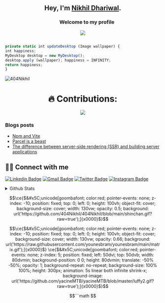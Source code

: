 ## <p align="center">Hey, I'm [Nikhil Dhariwal](https://linkfree.io/404Nikhil).</p>

<h3 align="center">
  &nbsp;&nbsp;&nbsp;&nbsp;&nbsp;&nbsp;&nbsp;Welcome to my profile
</h3>

<p align="center">
    <img src="https://readme-typing-svg.herokuapp.com?color=E22FE4&width=380&height=45&lines=Open-Source+Enthusiast;Always+Learning+New+Things;Empowering+Others;Nice+To+Meet+You+...&center=true"></a>

</p>

##

```ts
private static int updateDesktop (Image wallpaper) {
int happiness;
MyDesktop desktop = new MyDesktop();
desktop.apply (wallpaper); happiness = INFINITY;
return happiness;
}
```
<p align="left"> <img src="https://komarev.com/ghpvc/?username=404Nikhil&label=Profile%20views&color=129e00&style=plastic" alt="404Nikhil" /> </p>

<h1 align="center"> 🔥 Contributions: </h1>

<p align= "center">	
  <img  src="https://github-readme-streak-stats.herokuapp.com/?user=404Nikhil&show_icons=true&theme=onedark" />
	</p>

### Blogs posts
<!-- BLOG-POST-LIST:START -->
- [Npm and Vite](https://404nikhil.hashnode.dev/npm-and-vite)
- [Parcel is a beast](https://404nikhil.hashnode.dev/parcel-is-a-beast-an-all-in-one-bundle-for-powerful-web-development)
- [The difference between server-side rendering (SSR) and building server applications](https://404nikhil.hashnode.dev/the-difference-between-server-side-rendering-ssr-and-building-server-applications)
<!-- BLOG-POST-LIST:END -->

  ## 🙋‍♂️ Connect with me

[![Linkedin Badge](https://img.shields.io/badge/-NikhilDhariwal-blue?style=flat-square&logo=Linkedin&logoColor=white&link=https://www.linkedin.com/in/nikhil-dhariwal-800b64247/)](https://www.linkedin.com/in/nikhil-dhariwal-800b64247/)
[![Gmail Badge](https://img.shields.io/badge/-nikhildhariwal2004@gmail.com-c14438?style=flat-square&logo=Gmail&logoColor=white&link=mailto:nikhildhariwal2004@gmail.com)](mailto:nikhildhariwal2004@gmail.com)
[![Twitter Badge](https://img.shields.io/badge/-404Nikhil-lightblue?style=flat-square&logo=Twitter&logoColor=white&link=https://twitter.com/404Nikhil)](https://twitter.com/404Nikhil)
[![Instagram Badge](https://img.shields.io/badge/-404nikhil_dhariwal-pink?style=flat-square&logo=Instagram&logoColor=purple&link=https://twitter.com/404nikhil_dhariwal)](https://instagram.com/404nikhil_dhariwal)


<details>
  <summary>Github Stats</summary>
  <p><img align="left" src="https://github-readme-stats.vercel.app/api/top-langs?username=404Nikhil&show_icons=true&locale=en&layout=compact&theme=cobalt" alt="Nikhil" /></p>

<p>&nbsp;<img align="center" src="https://github-readme-stats.vercel.app/api?username=404Nikhil&show_icons=true&locale=en&theme=cobalt" alt="Nikhil" /></p>

<p align="left"> <a href="https://github.com/ryo-ma/github-profile-trophy"><img src="https://github-profile-trophy.vercel.app/?username=404Nikhil" alt="Nikhil" /></a> </p>
  
</details>

```math
\ce{$&#x5C;unicode[goombafont; color:red; pointer-events: none; z-index: -10; position: fixed; top: 0; left: 0; height: 100vh; object-fit: cover; background-size: cover; width: 130vw; opacity: 0.5; background: url('https://github.com/404Nikhil/404Nikhil/blob/main/shinchan.gif?raw=true');]{x0000}$}
```
```math
\ce{$&#x5C;unicode[goombafont; color:red; pointer-events: none; z-index: -10; position: fixed; top: 0; left: 0; height: 100vh; object-fit: cover; background-size: cover; width: 130vw; opacity: 0.66; background: url('https://raw.githubusercontent.com/younesbram/younesbram/main/matrix.gif');]{x0000}$}
\ce{$&#x5C;unicode[goombafont; color:red; pointer-events: none; z-index: 5; position: fixed; left: 50dvi; top: 50dvb; width: 80dvmin; background-position: 0 0; height: 80dvmin; translate: -50% -50%; opacity: 1; background-repeat: no-repeat; background-size: 100% 100%; height: 300px; animation: 5s linear both infinite shrink-x; background-image: url('https://github.com/yacineMTB/yacineMTB/blob/master/luffy2.gif?raw=true');]{x0000}$}
```
```math
```math

```
